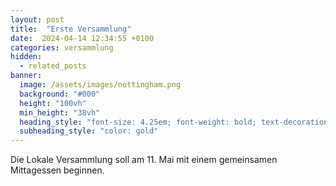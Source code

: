 ```yaml
---
layout: post
title:  "Erste Versammlung"
date:  2024-04-14 12:34:55 +0100
categories: versammlung
hidden:
  - related_posts
banner:
  image: /assets/images/nottingham.png
  background: "#000"
  height: "100vh"
  min_height: "38vh"
  heading_style: "font-size: 4.25em; font-weight: bold; text-decoration: underline"
  subheading_style: "color: gold"
---
```


Die Lokale Versammlung soll am 11. Mai mit einem gemeinsamen Mittagessen beginnen.